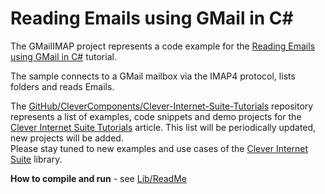 # Reading Emails using GMail in C#

The GMailIMAP project represents a code example for the [Reading Emails using GMail in C#](https://www.clevercomponents.com/portal/kb/a91/reading-emails-using-gmail-in-c.aspx) tutorial.   

The sample connects to a GMail mailbox via the IMAP4 protocol, lists folders and reads Emails.   

The [GitHub/CleverComponents/Clever-Internet-Suite-Tutorials](https://github.com/CleverComponents/Clever-Internet-Suite-Tutorials) repository represents a list of examples, code snippets and demo projects for the [Clever Internet Suite Tutorials](https://www.clevercomponents.com/articles/article035/) article. This list will be periodically updated, new projects will be added.   
Please stay tuned to new examples and use cases of the [Clever Internet Suite](https://www.clevercomponents.com/products/inetsuite/) library.

**How to compile and run** - see [Lib/ReadMe](./Lib/ReadMe.md)   
